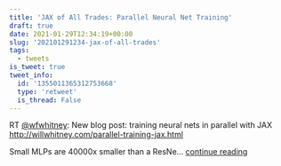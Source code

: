 ```yaml
---
title: 'JAX of All Trades: Parallel Neural Net Training'
draft: true
date: 2021-01-29T12:34:19+00:00
slug: '202101291234-jax-of-all-trades'
tags:
  - tweets
is_tweet: true
tweet_info:
  id: '1355011365312753668'
  type: 'retweet'
  is_thread: False
---
```




RT [@wfwhitney](https://x.com/wfwhitney): New blog post: training neural nets in parallel with JAX <http://willwhitney.com/parallel-training-jax.html>

Small MLPs are 40000x smaller than a ResNe… [continue reading](https://x.com/sytelus/status/1355011365312753668)
